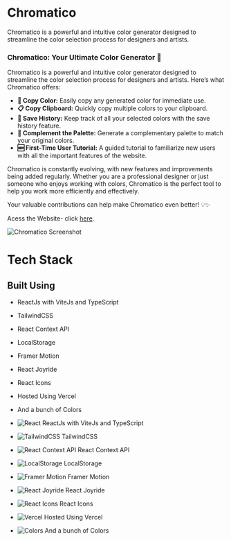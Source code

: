 # Chromatico
Chromatico is a powerful and intuitive color generator designed to streamline the color selection process for designers and artists.

### Chromatico: Your Ultimate Color Generator 🎨

Chromatico is a powerful and intuitive color generator designed to streamline the color selection process for designers and artists. Here’s what Chromatico offers:

- **🎨 Copy Color:** Easily copy any generated color for immediate use.
- **📋 Copy Clipboard:** Quickly copy multiple colors to your clipboard.
- **💾 Save History:** Keep track of all your selected colors with the save history feature.
- **🌈 Complement the Palette:** Generate a complementary palette to match your original colors.
- **🆕 First-Time User Tutorial:** A guided tutorial to familiarize new users with all the important features of the website.

Chromatico is constantly evolving, with new features and improvements being added regularly. Whether you are a professional designer or just someone who enjoys working with colors, Chromatico is the perfect tool to help you work more efficiently and effectively.

Your valuable contributions can help make Chromatico even better! 💡✨


Acess the Website- click [here](https://chromcolor.vercel.app).


![Chromatico Screenshot](https://raw.githubusercontent.com/dev-shetty/Chromatico/main/public/ChromaticoHome.png)


# **Tech Stack**

## Built Using

* ReactJs with ViteJs and TypeScript
* TailwindCSS
* React Context API
* LocalStorage
* Framer Motion
* React Joyride
* React Icons
* Hosted Using Vercel
* And a bunch of Colors

* ![React](https://upload.wikimedia.org/wikipedia/commons/a/a7/React-icon.svg) ReactJs with ViteJs and TypeScript
* ![TailwindCSS](https://upload.wikimedia.org/wikipedia/commons/d/d5/Tailwind_CSS_Logo.svg) TailwindCSS
* ![React Context API](https://upload.wikimedia.org/wikipedia/commons/a/a7/React-icon.svg) React Context API
* ![LocalStorage](https://upload.wikimedia.org/wikipedia/commons/8/87/Storage-icon.svg) LocalStorage
* ![Framer Motion](https://cdn.worldvectorlogo.com/logos/framer-motion.svg) Framer Motion
* ![React Joyride](https://upload.wikimedia.org/wikipedia/commons/a/a7/React-icon.svg) React Joyride
* ![React Icons](https://upload.wikimedia.org/wikipedia/commons/a/a7/React-icon.svg) React Icons
* ![Vercel](https://upload.wikimedia.org/wikipedia/commons/e/e1/Vercel_logo.svg) Hosted Using Vercel
* ![Colors](https://upload.wikimedia.org/wikipedia/commons/5/5a/Palette_color_swatch.svg) And a bunch of Colors
